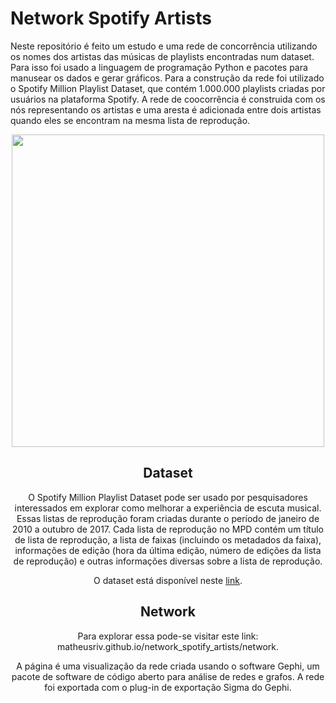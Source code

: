 # Network Spotify Artists

Neste repositório é feito um estudo e uma rede de concorrência utilizando os nomes dos artistas das músicas de playlists encontradas num dataset. Para isso foi usado a linguagem de programação Python e pacotes para manusear os dados e gerar gráficos. Para a construção da rede foi utilizado o Spotify Million Playlist Dataset, que contém 1.000.000 playlists criadas por usuários na plataforma Spotify. A rede de coocorrência é construida com os nós representando os artistas e uma aresta é adicionada entre dois artistas quando eles se encontram na mesma lista de reprodução.

<center><img width="500" src="https://github.com/matheusriv/network_spotify_artists/blob/main/images/spotify_network.png"></center>
<center>

## Dataset
  
O Spotify Million Playlist Dataset pode ser usado por pesquisadores interessados em explorar como melhorar a experiência de escuta musical. Essas listas de reprodução foram criadas durante o período de janeiro de 2010 a outubro de 2017. Cada lista de reprodução no MPD contém um título de lista de reprodução, a lista de faixas (incluindo os metadados da faixa), informações de edição (hora da última edição, número de edições da lista de reprodução) e outras informações diversas sobre a lista de reprodução.
   
O dataset está disponível neste [link]("https://www.aicrowd.com/challenges/spotify-million-playlist-dataset-challenge"). 
  
## Network
  
Para explorar essa pode-se visitar este link: matheusriv.github.io/network_spotify_artists/network.
 
A página é uma visualização da rede criada usando o software Gephi, um pacote de software de código aberto para análise de redes e grafos. A rede foi exportada com o plug-in de exportação Sigma do Gephi.
